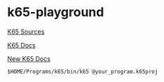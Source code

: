 # k65-playground

[K65 Sources](https://github.com/Krzysiek-K/k65)

[K65 Docs](http://devkk.net/wiki/index.php/K65)

[New K65 Docs](https://zbyti.github.io/k65-mkdocs/)

```
$HOME/Programs/k65/bin/k65 @your_program.k65proj
```
